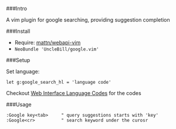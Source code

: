 ###Intro

A vim plugin for google searching, providing suggestion completion

###Install

- Require: [mattn/webapi-vim](https://github.com/mattn/webapi-vim)
- `NeoBundle 'UncleBill/google.vim'`

###Setup

Set language:

```vim
let g:google_search_hl = 'language code'
```

Checkout [Web Interface Language Codes](https://sites.google.com/site/tomihasa/google-language-codes#interfacelanguage) for the codes


###Usage

```vim
:Google key<tab>     " query suggestions starts with 'key'
:Google<cr>          " search keyword under the curosr
```
